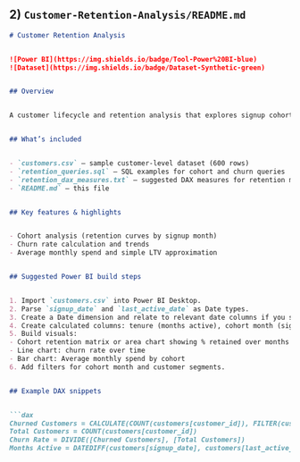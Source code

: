 ## 2) `Customer-Retention-Analysis/README.md`


```markdown
# Customer Retention Analysis


![Power BI](https://img.shields.io/badge/Tool-Power%20BI-blue)
![Dataset](https://img.shields.io/badge/Dataset-Synthetic-green)


## Overview


A customer lifecycle and retention analysis that explores signup cohorts, churn rates, and average customer value. This repo demonstrates cohort analysis, churn calculation, and how to turn retention findings into actionable recommendations.


## What’s included


- `customers.csv` — sample customer-level dataset (600 rows)
- `retention_queries.sql` — SQL examples for cohort and churn queries
- `retention_dax_measures.txt` — suggested DAX measures for retention metrics
- `README.md` — this file


## Key features & highlights


- Cohort analysis (retention curves by signup month)
- Churn rate calculation and trends
- Average monthly spend and simple LTV approximation


## Suggested Power BI build steps


1. Import `customers.csv` into Power BI Desktop.
2. Parse `signup_date` and `last_active_date` as Date types.
3. Create a Date dimension and relate to relevant date columns if you split events across tables.
4. Create calculated columns: tenure (months active), cohort month (signup month).
5. Build visuals:
- Cohort retention matrix or area chart showing % retained over months since signup
- Line chart: churn rate over time
- Bar chart: Average monthly spend by cohort
6. Add filters for cohort month and customer segments.


## Example DAX snippets


```dax
Churned Customers = CALCULATE(COUNT(customers[customer_id]), FILTER(customers, customers[churned] = 1))
Total Customers = COUNT(customers[customer_id])
Churn Rate = DIVIDE([Churned Customers], [Total Customers])
Months Active = DATEDIFF(customers[signup_date], customers[last_active_date], MONTH)
